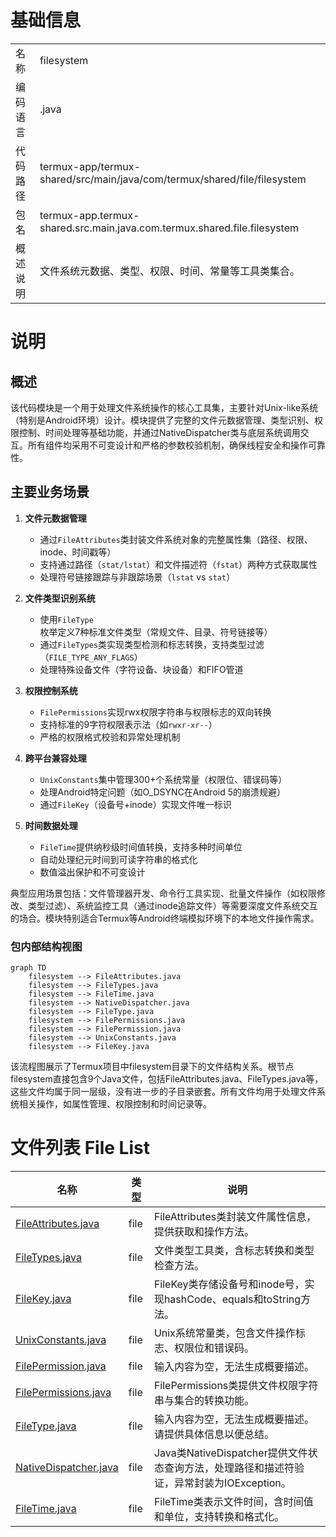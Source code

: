 # 基础信息

|      |      |
|------|------|
| 名称 | filesystem |
| 编码语言 | .java |
| 代码路径 | termux-app/termux-shared/src/main/java/com/termux/shared/file/filesystem |
| 包名 | termux-app.termux-shared.src.main.java.com.termux.shared.file.filesystem |
| 概述说明 | 文件系统元数据、类型、权限、时间、常量等工具类集合。 |

# 说明

## 概述

该代码模块是一个用于处理文件系统操作的核心工具集，主要针对Unix-like系统（特别是Android环境）设计。模块提供了完整的文件元数据管理、类型识别、权限控制、时间处理等基础功能，并通过NativeDispatcher类与底层系统调用交互。所有组件均采用不可变设计和严格的参数校验机制，确保线程安全和操作可靠性。

## 主要业务场景

1. **文件元数据管理**  
   - 通过`FileAttributes`类封装文件系统对象的完整属性集（路径、权限、inode、时间戳等）
   - 支持通过路径（`stat/lstat`）和文件描述符（`fstat`）两种方式获取属性
   - 处理符号链接跟踪与非跟踪场景（`lstat` vs `stat`）

2. **文件类型识别系统**  
   - 使用`FileType`枚举定义7种标准文件类型（常规文件、目录、符号链接等）
   - 通过`FileTypes`类实现类型检测和标志转换，支持类型过滤（`FILE_TYPE_ANY_FLAGS`）
   - 处理特殊设备文件（字符设备、块设备）和FIFO管道

3. **权限控制系统**  
   - `FilePermissions`实现rwx权限字符串与权限标志的双向转换
   - 支持标准的9字符权限表示法（如`rwxr-xr--`）
   - 严格的权限格式校验和异常处理机制

4. **跨平台兼容处理**  
   - `UnixConstants`集中管理300+个系统常量（权限位、错误码等）
   - 处理Android特定问题（如O_DSYNC在Android 5的崩溃规避）
   - 通过`FileKey`（设备号+inode）实现文件唯一标识

5. **时间数据处理**  
   - `FileTime`提供纳秒级时间值转换，支持多种时间单位
   - 自动处理纪元时间到可读字符串的格式化
   - 数值溢出保护和不可变设计

典型应用场景包括：文件管理器开发、命令行工具实现、批量文件操作（如权限修改、类型过滤）、系统监控工具（通过inode追踪文件）等需要深度文件系统交互的场合。模块特别适合Termux等Android终端模拟环境下的本地文件操作需求。


### 包内部结构视图

```mermaid
graph TD
    filesystem --> FileAttributes.java
    filesystem --> FileTypes.java
    filesystem --> FileTime.java
    filesystem --> NativeDispatcher.java
    filesystem --> FileType.java
    filesystem --> FilePermissions.java
    filesystem --> FilePermission.java
    filesystem --> UnixConstants.java
    filesystem --> FileKey.java
```

该流程图展示了Termux项目中filesystem目录下的文件结构关系。根节点filesystem直接包含9个Java文件，包括FileAttributes.java、FileTypes.java等，这些文件均属于同一层级，没有进一步的子目录嵌套。所有文件均用于处理文件系统相关操作，如属性管理、权限控制和时间记录等。

# 文件列表 File List

| 名称   | 类型  | 说明 |
|-------|------|-------------|
| [FileAttributes.java](FileAttributes.md) | file | FileAttributes类封装文件属性信息，提供获取和操作方法。 |
| [FileTypes.java](FileTypes.md) | file | 文件类型工具类，含标志转换和类型检查方法。 |
| [FileKey.java](FileKey.md) | file | FileKey类存储设备号和inode号，实现hashCode、equals和toString方法。 |
| [UnixConstants.java](UnixConstants.md) | file | Unix系统常量类，包含文件操作标志、权限位和错误码。 |
| [FilePermission.java](FilePermission.md) | file | 输入内容为空，无法生成概要描述。 |
| [FilePermissions.java](FilePermissions.md) | file | FilePermissions类提供文件权限字符串与集合的转换功能。 |
| [FileType.java](FileType.md) | file | 输入内容为空，无法生成概要描述。请提供具体信息以便总结。 |
| [NativeDispatcher.java](NativeDispatcher.md) | file | Java类NativeDispatcher提供文件状态查询方法，处理路径和描述符验证，异常封装为IOException。 |
| [FileTime.java](FileTime.md) | file | FileTime类表示文件时间，含时间值和单位，支持转换和格式化。 |


